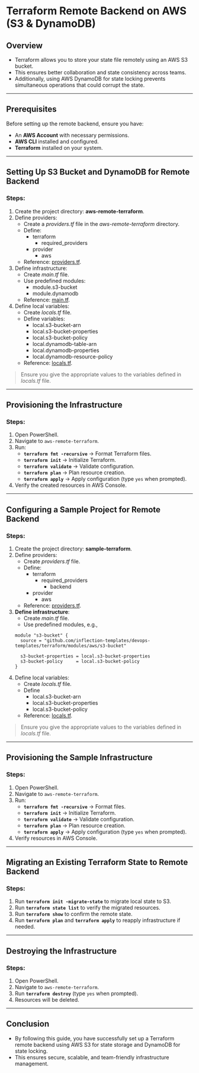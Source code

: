 # Terraform Remote Backend on AWS (S3 & DynamoDB)

## Overview
- Terraform allows you to store your state file remotely using an AWS S3 bucket.
- This ensures better collaboration and state consistency across teams.
- Additionally, using AWS DynamoDB for state locking prevents simultaneous operations that could corrupt the state.

---

## Prerequisites
Before setting up the remote backend, ensure you have:
- An **AWS Account** with necessary permissions.
- **AWS CLI** installed and configured.
- **Terraform** installed on your system.

---

## Setting Up S3 Bucket and DynamoDB for Remote Backend

### Steps:
1. Create the project directory: **aws-remote-terraform**.
2. Define providers:
    - Create a *providers.tf* file in the *aws-remote-terraform* directory.
    - Define:
        - terraform
            - required_providers
        - provider
            - aws
    - Reference: [providers.tf](https://github.com/inflection-zone/iac-recipes/blob/inflection-sahil/terraform/aws/remote-backend/providers.tf).
3. Define infrastructure:
    - Create *main.tf* file.
    - Use predefined modules:
        - module.s3-bucket
        - module.dynamodb
    - Reference: [main.tf](https://github.com/inflection-zone/iac-recipes/blob/inflection-sahil/terraform/aws/remote-backend/main.tf).
4. Define local variables:
    - Create *locals.tf* file.
    - Define variables:
        - local.s3-bucket-arn
        - local.s3-bucket-properties
        - local.s3-bucket-policy
        - local.dynamodb-table-arn
        - local.dynamodb-properties
        - local.dynamodb-resource-policy
    - Reference: [locals.tf](https://github.com/inflection-zone/iac-recipes/blob/inflection-sahil/terraform/aws/remote-backend/sample-locals.txt).

> Ensure you give the appropriate values to the variables defined in *locals.tf* file.

---

## Provisioning the Infrastructure

### Steps:
1. Open PowerShell.
2. Navigate to `aws-remote-terraform`.
3. Run:
   - **`terraform fmt -recursive`** → Format Terraform files.
   - **`terraform init`** → Initialize Terraform.
   - **`terraform validate`** → Validate configuration.
   - **`terraform plan`** → Plan resource creation.
   - **`terraform apply`** → Apply configuration (type `yes` when prompted).
4. Verify the created resources in AWS Console.

---

## Configuring a Sample Project for Remote Backend

### Steps:
1. Create the project directory: **sample-terraform**.
2. Define providers:
    - Create *providers.tf* file.
    - Define:
        - terraform
            - required_providers
                - backend
        - provider
            - aws
    - Reference: [providers.tf](https://github.com/inflection-templates/devops-templates/tree/main/terraform/config/aws/providers.tf).
3. **Define infrastructure**:
    - Create *main.tf* file.
    - Use predefined modules, e.g.,
    ```hcl
    module "s3-bucket" {
      source = "github.com/inflection-templates/devops-templates/terraform/modules/aws/s3-bucket"

      s3-bucket-properties = local.s3-bucket-properties
      s3-bucket-policy     = local.s3-bucket-policy
    }
    ```
4. Define local variables:
    - Create *locals.tf* file.
    - Define 
        - local.s3-bucket-arn
        - local.s3-bucket-properties
        - local.s3-bucket-policy
    - Reference: [locals.tf](https://github.com/inflection-templates/devops-templates/blob/main/terraform/modules/aws/s3-bucket/locals.tf).

> Ensure you give the appropriate values to the variables defined in *locals.tf* file.

---

## Provisioning the Sample Infrastructure

### Steps:
1. Open PowerShell.
2. Navigate to `aws-remote-terraform`.
3. Run:
   - **`terraform fmt -recursive`** → Format files.
   - **`terraform init`** → Initialize Terraform.
   - **`terraform validate`** → Validate configuration.
   - **`terraform plan`** → Plan resource creation.
   - **`terraform apply`** → Apply configuration (type `yes` when prompted).
4. Verify resources in AWS Console.

---

## Migrating an Existing Terraform State to Remote Backend

### Steps:
1. Run **`terraform init -migrate-state`** to migrate local state to S3.
2. Run **`terraform state list`** to verify the migrated resources.
3. Run **`terraform show`** to confirm the remote state.
4. Run **`terraform plan`** and **`terraform apply`** to reapply infrastructure if needed.

---

## Destroying the Infrastructure

### Steps:
1. Open PowerShell.
2. Navigate to `aws-remote-terraform`.
3. Run **`terraform destroy`** (type `yes` when prompted).
4. Resources will be deleted.

---

## Conclusion
- By following this guide, you have successfully set up a Terraform remote backend using AWS S3 for state storage and DynamoDB for state locking.
- This ensures secure, scalable, and team-friendly infrastructure management.
